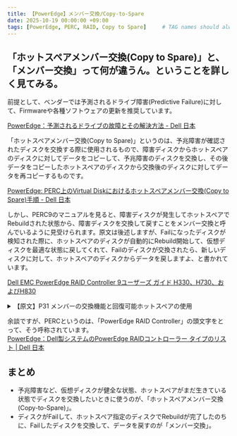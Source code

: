 ```yaml
---
title: 【PowerEdge】メンバー交換/Copy-to-Spare
date: 2025-10-19 00:00:00 +09:00
tags: [PowerEdge, PERC, RAID, Copy to Spare]     # TAG names should always be lowercase
---
```


## 「ホットスペアメンバー交換(Copy to Spare)」と、「メンバー交換」って何が違うん。ということを詳しく見てみる。

前提として、ベンダーでは予測されるドライブ障害(Predictive Failure)に対して、Firmwareや各種ソフトウェアの更新を推奨しています。

[PowerEdge：予測されるドライブの故障とその解決方法 - Dell 日本](https://www.dell.com/support/kbdoc/ja-jp/000126418/)

「ホットスペアメンバー交換(Copy to Spare)」というのは、予兆障害が確認されたディスクを交換する際に使用されるもので、障害ディスクからホットスペアのディスクに対してデータをコピーして、予兆障害のディスクを交換し、その後データをコピーしたホットスペアのディスクから交換後のディスクに対してデータを再コピーするものです。

[PowerEdge: PERC上のVirtual Diskにおけるホットスペアメンバー交換(Copy to Spare)手順 - Dell 日本](https://www.dell.com/support/kbdoc/ja-jp/000139631/)
 
しかし、PERC9のマニュアルを見ると、障害ディスクが発生してホットスペアでRebuildされた状態から、障害ディスクを交換して戻すことをメンバー交換と呼んでいるように見受けられます。原文は後述しますが、Failになったディスクが検知された際に、ホットスペアのディスクが自動的にRebuild開始して、仮想ディスクを最適な状態に戻してくれて、Failのディスクが交換されたら、新しいディスクに対して、ホットスペアのディスクからデータを戻しますよ、と書かれています。

[Dell EMC PowerEdge RAID Controller 9ユーザーズ ガイド H330、H730、およびH830](https://dl.dell.com/content/manual53993545-dell-emc-poweredge-raid-controller-9%E3%83%A6%E3%83%BC%E3%82%B6%E3%83%BC%E3%82%BA-%E3%82%AC%E3%82%A4%E3%83%89-h330-h730-%E3%81%8A%E3%82%88%E3%81%B3h830.pdf?language=ja-jp)

<details><summary>【原文】P31 メンバーの交換機能と回復可能ホットスペアの使用</summary><div>

メンバー交換機能では、あらかじめ認定されているホット スペアを使用可能なホット スペアに戻すことができます。  
仮想ディスク内でディスク障害が発生すると、割り当てられているホット スペア（専用またはグローバル）が認定され、仮想ディスクが最適な状態になるまで再構築を開始します。障害ディスクが（同じスロットで）交換された、ホット スペアへの再構築が完了した後、コントローラーは認定ホット スペアのデータを新たに挿入されたディスクへコピーする処理を自動的に開始します。  
データのコピーが終わると、新しいディスクが仮想ディスクの一部になり、ホットスペアは再びホットスペアとして機能できる準備完了の状態に戻ります。これにより、常に特定のエンクロージャスロットがホットスペアとして維持されるようになります。  
コントローラがホットスペアを元に戻している間、仮想ディスクは最適な状態で維持されます。  
コントローラがホットスペアを自動的に元の状態に戻すのは、同じスロットで不良ディスクを新しいドライブに交換した場合に限られます。  
新しいディスクが同じスロットに配置されていない場合は、手動のメンバー交換操作を使用して、以前に認定されたホット スペアを元に戻すことができます。  

メモ: メンバー交換操作は、通常、ディスクのパフォーマンスに一時的な影響を与えます。操作が完了すると、パフォーマンスは通常状態に戻ります。

</div></details>

余談ですが、PERCというのは、「PowerEdge RAID Controller」の頭文字をとって、そう呼称されています。\
[PowerEdge：Dell製システムのPowerEdge RAIDコントローラー タイプのリスト | Dell 日本](https://www.dell.com/support/kbdoc/ja-jp/000131648/)

## まとめ
- 予兆障害など、仮想ディスクが健全な状態、ホットスペアがまだ生きている状態でディスクを交換したいときに使うのが、「ホットスペアメンバー交換(Copy-to-Spare)」。
- ディスクがFailして、ホットスペア指定のディスクでRebuildが完了したのちに、Failしたディスクを交換して、データを戻すのが「メンバー交換」。
